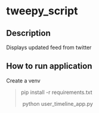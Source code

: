 # tweepy_script

## Description

Displays updated feed from twitter

## How to run application
Create a venv
> pip install -r requirements.txt
> 
> python user_timeline_app.py 
